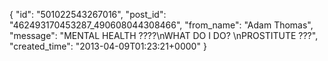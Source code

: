  {
   "id": "501022543267016",
   "post_id": "462493170453287_490608044308466",
   "from_name": "Adam Thomas",
   "message": "MENTAL HEALTH ????\nWHAT DO I DO? \nPROSTITUTE ???",
   "created_time": "2013-04-09T01:23:21+0000"
 }
